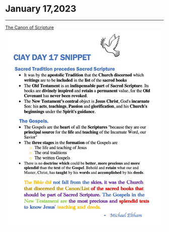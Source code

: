 # January 17,2023
---

[The Canon of Scripture](https://youtu.be/MnACjqii5iw)
![Day 17 Snippet](https://github.com/fernal73/CIAY/blob/main/January/jpgs/Day17Snippet.jpg?raw=true)
